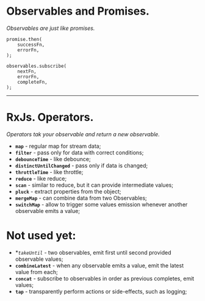 # Observables and Promises.
*Observables are just like promises.*
```
promise.then(
    successFn,
    errorFn,
);
```
```
observables.subscribe(
    nextFn,
    errorFn,
    completeFn,
);
```
 
 ----------
 

# RxJs. Operators.
*Operators tak your observable and return a new observable.*

 - **``map``** - regular map for stream data;  
 - **``filter``** - pass only for data with correct conditions;  
 - **``debounceTime``** - like debounce;  
 - **``distinctUntilChanged``** - pass only if data is changed;  
 - **``throttleTime``** - like throttle;  
 - **``reduce``** - like reduce;  
 - **``scan``** - similar to reduce, but it can provide intermediate values;  
 - **``pluck``** - extract properties from the object;  
 - **``mergeMap``** - can combine data from two Observables;  
 - **``switchMap``** - allow to trigger some values emission whenever another observable emits a value;  

# Not used yet:
 - **``takeUntil``* - two observables, emit first until second provided observable values;  
 - **``combineLatest``** - when any observable emits a value, emit the latest value from each;
 - **``concat``** - subscribe to observables in order as previous completes, emit values;  
 - **``tap``** - transparently perform actions or side-effects, such as logging;  
